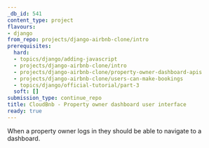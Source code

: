 ```yaml
---
_db_id: 541
content_type: project
flavours:
- django
from_repo: projects/django-airbnb-clone/intro
prerequisites:
  hard:
  - topics/django/adding-javascript
  - projects/django-airbnb-clone/intro
  - projects/django-airbnb-clone/property-owner-dashboard-apis
  - projects/django-airbnb-clone/users-can-make-bookings
  - topics/django/official-tutorial/part-3
  soft: []
submission_type: continue_repo
title: CloudBnb - Property owner dashboard user interface
ready: true
---
```



When a property owner logs in they should be able to navigate to a dashboard.